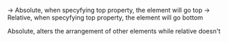
-> Absolute, when specyfying top property, the element will go top
-> Relative, when specyfying top property, the element will go bottom

Absolute, alters the arrangement of other elements while relative doesn't